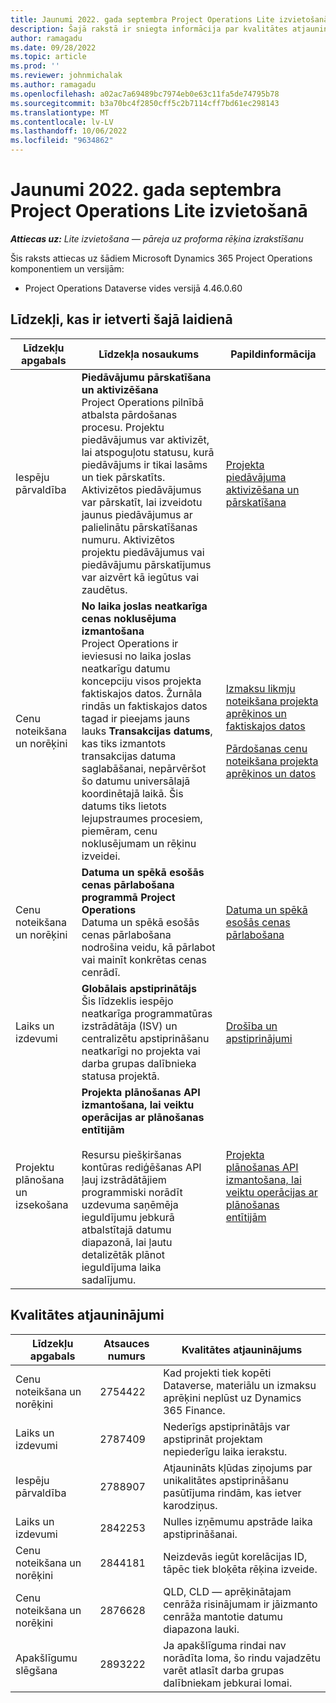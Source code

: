 ```yaml
---
title: Jaunumi 2022. gada septembra Project Operations Lite izvietošanā
description: Šajā rakstā ir sniegta informācija par kvalitātes atjauninājumiem, kas ir pieejami Microsoft Dynamics 365 Project Operations lite izvietošanas 2022. gada septembra laidienā.
author: ramagadu
ms.date: 09/28/2022
ms.topic: article
ms.prod: ''
ms.reviewer: johnmichalak
ms.author: ramagadu
ms.openlocfilehash: a02ac7a69489bc7974eb0e63c11fa5de74795b78
ms.sourcegitcommit: b3a70bc4f2850cff5c2b7114cff7bd61ec298143
ms.translationtype: MT
ms.contentlocale: lv-LV
ms.lasthandoff: 10/06/2022
ms.locfileid: "9634862"
---
```

# <a name="whats-new-september-2022---project-operations-lite-deployment"></a>Jaunumi 2022. gada septembra Project Operations Lite izvietošanā

_**Attiecas uz:** Lite izvietošana — pāreja uz proforma rēķina izrakstīšanu_

Šis raksts attiecas uz šādiem Microsoft Dynamics 365 Project Operations komponentiem un versijām:

- Project Operations Dataverse vides versijā 4.46.0.60

## <a name="features-included-in-this-release"></a>Līdzekļi, kas ir ietverti šajā laidienā

| Līdzekļu apgabals | Līdzekļa nosaukums | Papildinformācija |
| --- | --- | --- |
| Iespēju pārvaldība | **Piedāvājumu pārskatīšana un aktivizēšana**<br>Project Operations pilnībā atbalsta pārdošanas procesu. Projektu piedāvājumus var aktivizēt, lai atspoguļotu statusu, kurā piedāvājums ir tikai lasāms un tiek pārskatīts. Aktivizētos piedāvājumus var pārskatīt, lai izveidotu jaunus piedāvājumus ar palielinātu pārskatīšanas numuru. Aktivizētos projektu piedāvājumus vai piedāvājumu pārskatījumus var aizvērt kā iegūtus vai zaudētus. | [Projekta piedāvājuma aktivizēšana un pārskatīšana](/dynamics365/project-operations/sales/activation-and-revision) |
| Cenu noteikšana un norēķini | **No laika joslas neatkarīga cenas noklusējuma izmantošana**<br>Project Operations ir ieviesusi no laika joslas neatkarīgu datumu koncepciju visos projekta faktiskajos datos. Žurnāla rindās un faktiskajos datos tagad ir pieejams jauns lauks **Transakcijas datums**, kas tiks izmantots transakcijas datuma saglabāšanai, nepārvēršot šo datumu universālajā koordinētajā laikā. Šis datums tiks lietots lejupstraumes procesiem, piemēram, cenu noklusējumam un rēķinu izveidei. | <p>[Izmaksu likmju noteikšana projekta aprēķinos un faktiskajos datos](/dynamics365/project-operations/pro/pricing-costing/cost-price-resolution-sales)</p><p>[Pārdošanas cenu noteikšana projekta aprēķinos un datos](/dynamics365/project-operations/pro/pricing-costing/sales-price-resolution-sales)</p> |
| Cenu noteikšana un norēķini | **Datuma un spēkā esošās cenas pārlabošana programmā Project Operations**<br>Datuma un spēkā esošās cenas pārlabošana nodrošina veidu, kā pārlabot vai mainīt konkrētas cenas cenrādī. | [Datuma un spēkā esošās cenas pārlabošana](/dynamics365/project-operations/pricing-costing/dateffective_price_overrides) |
| Laiks un izdevumi | **Globālais apstiprinātājs**<br>Šis līdzeklis iespējo neatkarīga programmatūras izstrādātāja (ISV) un centralizētu apstiprināšanu neatkarīgi no projekta vai darba grupas dalībnieka statusa projektā. | [Drošība un apstiprinājumi](/dynamics365/project-operations/approvals/approvals-security) |
|Projektu plānošana un izsekošana|**Projekta plānošanas API izmantošana, lai veiktu operācijas ar plānošanas entītijām** </br> </br>Resursu piešķiršanas kontūras rediģēšanas API ļauj izstrādātājiem programmiski norādīt uzdevuma saņēmēja ieguldījumu jebkurā atbalstītajā datumu diapazonā, lai ļautu detalizētāk plānot ieguldījuma laika sadalījumu.|[Projekta plānošanas API izmantošana, lai veiktu operācijas ar plānošanas entītijām](/dynamics365/project-operations/project-management/schedule-api-preview)|

## <a name="quality-updates"></a>Kvalitātes atjauninājumi

| Līdzekļu apgabals | Atsauces numurs | Kvalitātes atjauninājums |
| --- | --- | --- |
| Cenu noteikšana un norēķini | 2754422 | Kad projekti tiek kopēti Dataverse, materiālu un izmaksu aprēķini neplūst uz Dynamics 365 Finance. |
| Laiks un izdevumi | 2787409 | Nederīgs apstiprinātājs var apstiprināt projektam nepiederīgu laika ierakstu. |
| Iespēju pārvaldība | 2788907 | Atjaunināts kļūdas ziņojums par unikalitātes apstiprināšanu pasūtījuma rindām, kas ietver karodziņus. |
| Laiks un izdevumi | 2842253 | Nulles izņēmumu apstrāde laika apstiprināšanai. |
| Cenu noteikšana un norēķini | 2844181 | Neizdevās iegūt korelācijas ID, tāpēc tiek bloķēta rēķina izveide. |
| Cenu noteikšana un norēķini | 2876628 | QLD, CLD — aprēķinātajam cenrāža risinājumam ir jāizmanto cenrāža mantotie datumu diapazona lauki. |
| Apakšlīgumu slēgšana | 2893222 | Ja apakšlīguma rindai nav norādīta loma, šo rindu vajadzētu varēt atlasīt darba grupas dalībniekam jebkurai lomai. |
